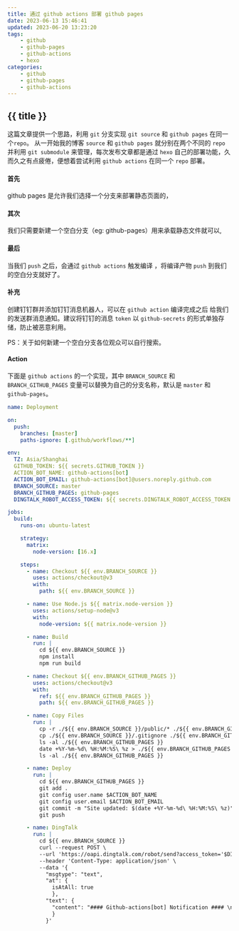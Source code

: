 ```yaml
---
title: 通过 github actions 部署 github pages
date: 2023-06-13 15:46:41
updated: 2023-06-20 13:23:20
tags:
    - github
    - github-pages
    - github-actions
    - hexo 
categories:
    - github
    - github-pages
    - github-actions
---
```


## {{ title }}

这篇文章提供一个思路，利用 `git` 分支实现 `git source` 和 `github pages` 在同一个`repo`。
从一开始我的博客 `source` 和 `github pages` 就分别在两个不同的 `repo` 并利用 `git submodule` 来管理，每次发布文章都是通过 `hexo` 自己的部署功能，久而久之有点疲倦，便想着尝试利用 `github actions` 在同一个 `repo` 部署。

<!-- more -->

#### 首先

github pages 是允许我们选择一个分支来部署静态页面的，

#### 其次

我们只需要新建一个空白分支（eg: github-pages）用来承载静态文件就可以,

#### 最后

当我们 `push` 之后，会通过 `github actions` 触发编译 ，将编译产物 `push` 到我们的空白分支就好了。

#### 补充

创建钉钉群并添加钉钉消息机器人，可以在 `github action` 编译完成之后 给我们的发送群消息通知。建议将钉钉的消息 `token` 以 `github-secrets` 的形式单独存储，防止被恶意利用。 

PS：关于如何新建一个空白分支各位观众可以自行搜索。


#### Action

下面是 `github actions` 的一个实现，其中 `BRANCH_SOURCE` 和 `BRANCH_GITHUB_PAGES` 变量可以替换为自己的分支名称，默认是 `master` 和 `github-pages`。

```yaml
name: Deployment

on:
  push:
    branches: [master]
    paths-ignore: [.github/workflows/**]

env:
  TZ: Asia/Shanghai
  GITHUB_TOKEN: ${{ secrets.GITHUB_TOKEN }}
  ACTION_BOT_NAME: github-actions[bot]
  ACTION_BOT_EMAIL: github-actions[bot]@users.noreply.github.com
  BRANCH_SOURCE: master
  BRANCH_GITHUB_PAGES: github-pages
  DINGTALK_ROBOT_ACCESS_TOKEN: ${{ secrets.DINGTALK_ROBOT_ACCESS_TOKEN }}

jobs:
  build:
    runs-on: ubuntu-latest

    strategy:
      matrix:
        node-version: [16.x]

    steps:
      - name: Checkout ${{ env.BRANCH_SOURCE }}
        uses: actions/checkout@v3
        with:
          path: ${{ env.BRANCH_SOURCE }}

      - name: Use Node.js ${{ matrix.node-version }}
        uses: actions/setup-node@v3
        with:
          node-version: ${{ matrix.node-version }}

      - name: Build
        run: |
          cd ${{ env.BRANCH_SOURCE }}
          npm install
          npm run build

      - name: Checkout ${{ env.BRANCH_GITHUB_PAGES }}
        uses: actions/checkout@v3
        with:
          ref: ${{ env.BRANCH_GITHUB_PAGES }}
          path: ${{ env.BRANCH_GITHUB_PAGES }}

      - name: Copy Files
        run: |
          cp -r ./${{ env.BRANCH_SOURCE }}/public/* ./${{ env.BRANCH_GITHUB_PAGES }}
          cp ./${{ env.BRANCH_SOURCE }}/.gitignore ./${{ env.BRANCH_GITHUB_PAGES }}
          ls -al ./${{ env.BRANCH_GITHUB_PAGES }}
          date +%Y-%m-%d\ %H:%M:%S\ %z > ./${{ env.BRANCH_GITHUB_PAGES }}/generated.txt
          ls -al ./${{ env.BRANCH_GITHUB_PAGES }}

      - name: Deploy
        run: |
          cd ${{ env.BRANCH_GITHUB_PAGES }}
          git add .
          git config user.name $ACTION_BOT_NAME
          git config user.email $ACTION_BOT_EMAIL
          git commit -m "Site updated: $(date +%Y-%m-%d\ %H:%M:%S\ %z)"
          git push

      - name: DingTalk
        run: |
          cd ${{ env.BRANCH_SOURCE }}
          curl --request POST \
          --url 'https://oapi.dingtalk.com/robot/send?access_token='$DINGTALK_ROBOT_ACCESS_TOKEN \
          --header 'Content-Type: application/json' \
          --data '{
            "msgtype": "text",
            "at": {
              isAtAll: true
              },
            "text": {
              "content": "#### Github-actions[bot] Notification #### \n*项目名称： teddingdev.github.io \n*日期： '"$(date +%Y-%m-%d\ %H:%M:%S\ %z)"' \n*路径： '"$(pwd)"' \n*Git地址： \n'"$(git remote -v)"' \n*分支： '"$(git name-rev --name-only HEAD)"' \n*最后提交： \n'"$(git show -s)"' \n*Build机器信息： \n'"$(uname -a)"' \n*Build机器IP： \n'"$(ip address | grep 'inet' | awk '{print $2}')"' \n\n我就是我, 是颜色不一样的烟火"
              }
            }'
```
